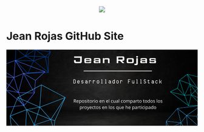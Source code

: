 #  <div align="center"> <img src="https://media.giphy.com/media/v1.Y2lkPTc5MGI3NjExazZ0cnFzMHFmZGx2aHk4Nm9wMDhvaGIydmI0M3BweGF1d2NucHl2bCZlcD12MV9zdGlja2Vyc19zZWFyY2gmY3Q9cw/RhGbWYqUJdPWM18zI6/giphy.gif" width="150" /> </div>  

# Jean Rojas GitHub Site


![Baner para el repositorio de GitHub](Banner-GitHub.png)
<!--
**JeanRojasG/JeanRojasG** is a ✨ _special_ ✨ repository because its `README.md` (this file) appears on your GitHub profile.

Here are some ideas to get you started:

- 🔭 I’m currently working on ...
- 🌱 I’m currently learning ...
- 👯 I’m looking to collaborate on ...
- 🤔 I’m looking for help with ...
- 💬 Ask me about ...
- 📫 How to reach me: ...
- 😄 Pronouns: ...
- ⚡ Fun fact: ...
-->
